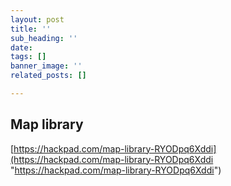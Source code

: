 ```yaml
---
layout: post
title: ''
sub_heading: ''
date: 
tags: []
banner_image: ''
related_posts: []

---
```

## Map library

[https://hackpad.com/map-library-RYODpq6Xddi](https://hackpad.com/map-library-RYODpq6Xddi "https://hackpad.com/map-library-RYODpq6Xddi")